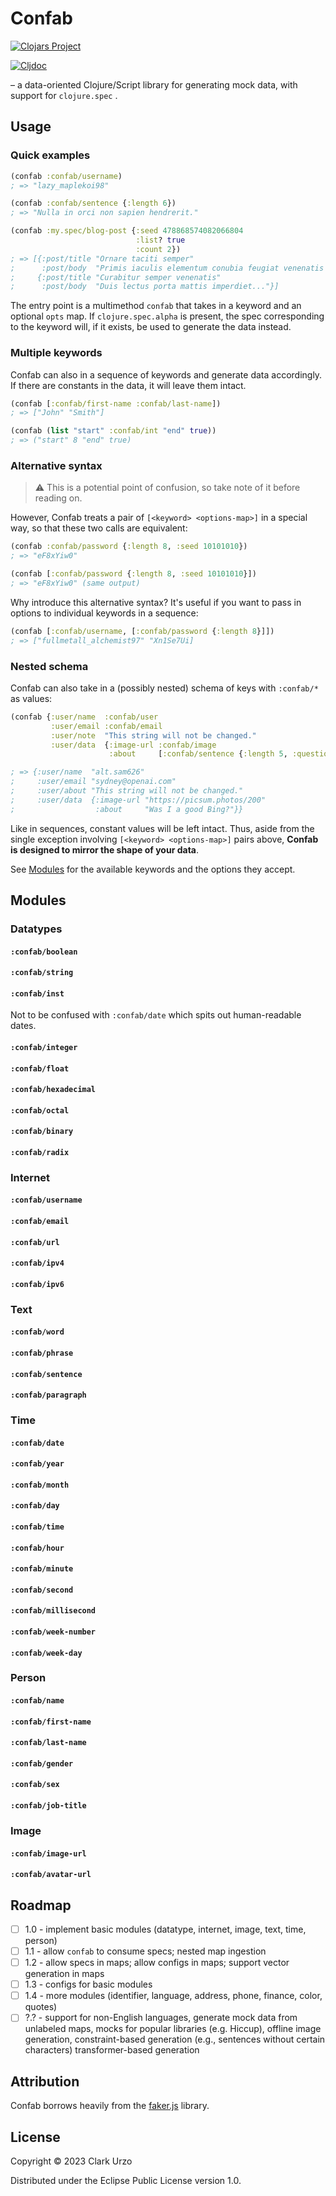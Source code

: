 # Confab

[![Clojars Project](https://img.shields.io/clojars/v/com.zrkrlc/confab.svg)](https://clojars.org/com.zrkrlc/confab)

[![Cljdoc](https://cljdoc.org/badge/com.zrkrlc/confab)](https://cljdoc.org/d/com.zrkrlc/confab)

– a data-oriented Clojure/Script library for generating mock data, with support for `clojure.spec`
.

## Usage

### Quick examples

```clojure
(confab :confab/username)
; => "lazy_maplekoi98"

(confab :confab/sentence {:length 6})
; => "Nulla in orci non sapien hendrerit."

(confab :my.spec/blog-post {:seed 478868574082066804
                            :list? true
                            :count 2})
; => [{:post/title "Ornare taciti semper"
;      :post/body  "Primis iaculis elementum conubia feugiat venenatis dolor..."}
;     {:post/title "Curabitur semper venenatis"
;      :post/body  "Duis lectus porta mattis imperdiet..."}]
```

The entry point is a multimethod `confab` that takes in a keyword and an optional `opts` map. If `clojure.spec.alpha` is present, the spec corresponding to the keyword will, if it exists, be used to generate the data instead.

### Multiple keywords

Confab can also in a sequence of keywords and generate data accordingly. If there are constants in the data, it will leave them intact.

```clojure
(confab [:confab/first-name :confab/last-name])
; => ["John" "Smith"] 

(confab (list "start" :confab/int "end" true))
; => ("start" 8 "end" true)
```

### Alternative syntax

> :warning: This is a potential point of confusion, so take note of it before reading on.

However, Confab treats a pair of `[<keyword> <options-map>]` in a special way, so that these two calls are equivalent:

```clojure
(confab :confab/password {:length 8, :seed 10101010})
; => "eF8xYiw0"

(confab [:confab/password {:length 8, :seed 10101010}])
; => "eF8xYiw0" (same output)
```

Why introduce this alternative syntax? It's useful if you want to pass in options to individual keywords in a sequence:

```clojure
(confab [:confab/username, [:confab/password {:length 8}]])
; => ["fullmetall_alchemist97" "Xn1Se7Ui]
```

### Nested schema

Confab can also take in a (possibly nested) schema of keys with `:confab/*` as values:

```clojure
(confab {:user/name  :confab/user
         :user/email :confab/email
         :user/note  "This string will not be changed."
         :user/data  {:image-url :confab/image
                      :about     [:confab/sentence {:length 5, :question? true}]}})

; => {:user/name  "alt.sam626"
;     :user/email "sydney@openai.com"
;     :user/about "This string will not be changed."
;     :user/data  {:image-url "https://picsum.photos/200"
;                  :about     "Was I a good Bing?"}}
```

Like in sequences, constant values will be left intact. Thus, aside from the single exception involving `[<keyword> <options-map>]` pairs above, **Confab is designed to mirror the shape of your data**.

See [Modules](#Modules) for the available keywords and the options they accept.


## Modules

### Datatypes

#### `:confab/boolean`

#### `:confab/string`

#### `:confab/inst`
Not to be confused with `:confab/date` which spits out human-readable dates.

#### `:confab/integer`

#### `:confab/float`

#### `:confab/hexadecimal`

#### `:confab/octal`

#### `:confab/binary`

#### `:confab/radix`

### Internet

#### `:confab/username`

#### `:confab/email`

#### `:confab/url`

#### `:confab/ipv4`

#### `:confab/ipv6`

### Text

#### `:confab/word`

#### `:confab/phrase`

#### `:confab/sentence`

#### `:confab/paragraph`


### Time

#### `:confab/date`

#### `:confab/year`

#### `:confab/month`

#### `:confab/day`

#### `:confab/time`

#### `:confab/hour`

#### `:confab/minute`

#### `:confab/second`

#### `:confab/millisecond`

#### `:confab/week-number`

#### `:confab/week-day`


### Person

#### `:confab/name`

#### `:confab/first-name`

#### `:confab/last-name`

#### `:confab/gender`

#### `:confab/sex`

#### `:confab/job-title`

### Image

#### `:confab/image-url`

#### `:confab/avatar-url`

## Roadmap

* [ ] 1.0 - implement basic modules (datatype, internet, image, text, time, person)
* [ ] 1.1 - allow `confab` to consume specs; nested map ingestion 
* [ ] 1.2 - allow specs in maps; allow configs in maps; support vector generation in maps
* [ ] 1.3 - configs for basic modules
* [ ] 1.4 - more modules (identifier, language, address, phone, finance, color, quotes)
* [ ] ?.? - support for non-English languages, generate mock data from unlabeled maps, mocks for popular libraries (e.g. Hiccup), offline image generation, constraint-based generation (e.g., sentences without certain characters) transformer-based generation

## Attribution

Confab borrows heavily from the [faker.js](https://github.com/faker-js/faker) library.


## License

Copyright © 2023 Clark Urzo

Distributed under the Eclipse Public License version 1.0.